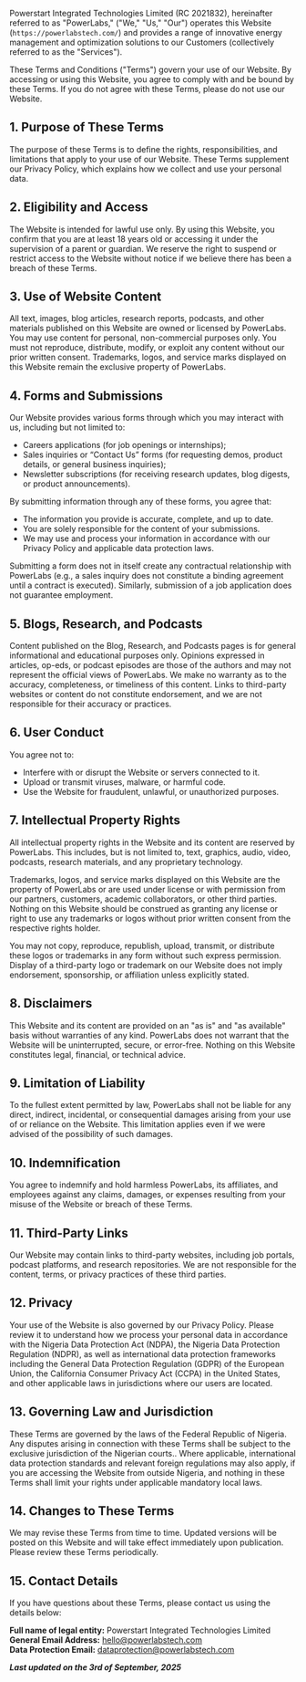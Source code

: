 Powerstart Integrated Technologies Limited (RC 2021832), hereinafter referred to as "PowerLabs," ("We," "Us," "Our") operates this Website (`https://powerlabstech.com/`) and provides a range of innovative energy management and optimization solutions to our Customers (collectively referred to as the "Services").

These Terms and Conditions ("Terms") govern your use of our Website. By accessing or using this Website, you agree to comply with and be bound by these Terms. If you do not agree with these Terms, please do not use our Website.

## **1\. Purpose of These Terms**

The purpose of these Terms is to define the rights, responsibilities, and limitations that apply to your use of our Website. These Terms supplement our Privacy Policy, which explains how we collect and use your personal data.

## **2\. Eligibility and Access**

The Website is intended for lawful use only. By using this Website, you confirm that you are at least 18 years old or accessing it under the supervision of a parent or guardian. We reserve the right to suspend or restrict access to the Website without notice if we believe there has been a breach of these Terms.

## **3\. Use of Website Content**

All text, images, blog articles, research reports, podcasts, and other materials published on this Website are owned or licensed by PowerLabs. You may use content for personal, non-commercial purposes only. You must not reproduce, distribute, modify, or exploit any content without our prior written consent. Trademarks, logos, and service marks displayed on this Website remain the exclusive property of PowerLabs.

## **4\. Forms and Submissions**

Our Website provides various forms through which you may interact with us, including but not limited to:

- Careers applications (for job openings or internships);
- Sales inquiries or “Contact Us” forms (for requesting demos, product details, or general business inquiries);
- Newsletter subscriptions (for receiving research updates, blog digests, or product announcements).

By submitting information through any of these forms, you agree that:

- The information you provide is accurate, complete, and up to date.
- You are solely responsible for the content of your submissions.
- We may use and process your information in accordance with our Privacy Policy and applicable data protection laws.

Submitting a form does not in itself create any contractual relationship with PowerLabs (e.g., a sales inquiry does not constitute a binding agreement until a contract is executed). Similarly, submission of a job application does not guarantee employment.

## **5\. Blogs, Research, and Podcasts**

Content published on the Blog, Research, and Podcasts pages is for general informational and educational purposes only. Opinions expressed in articles, op-eds, or podcast episodes are those of the authors and may not represent the official views of PowerLabs. We make no warranty as to the accuracy, completeness, or timeliness of this content. Links to third-party websites or content do not constitute endorsement, and we are not responsible for their accuracy or practices.

## **6\. User Conduct**

You agree not to:

- Interfere with or disrupt the Website or servers connected to it.
- Upload or transmit viruses, malware, or harmful code.
- Use the Website for fraudulent, unlawful, or unauthorized purposes.

## **7\. Intellectual Property Rights**

All intellectual property rights in the Website and its content are reserved by PowerLabs. This includes, but is not limited to, text, graphics, audio, video, podcasts, research materials, and any proprietary technology.

Trademarks, logos, and service marks displayed on this Website are the property of PowerLabs or are used under license or with permission from our partners, customers, academic collaborators, or other third parties. Nothing on this Website should be construed as granting any license or right to use any trademarks or logos without prior written consent from the respective rights holder.

You may not copy, reproduce, republish, upload, transmit, or distribute these logos or trademarks in any form without such express permission. Display of a third-party logo or trademark on our Website does not imply endorsement, sponsorship, or affiliation unless explicitly stated.

## **8\. Disclaimers**

This Website and its content are provided on an "as is" and "as available" basis without warranties of any kind. PowerLabs does not warrant that the Website will be uninterrupted, secure, or error-free. Nothing on this Website constitutes legal, financial, or technical advice.

## **9\. Limitation of Liability**

To the fullest extent permitted by law, PowerLabs shall not be liable for any direct, indirect, incidental, or consequential damages arising from your use of or reliance on the Website. This limitation applies even if we were advised of the possibility of such damages.

## **10\. Indemnification**

You agree to indemnify and hold harmless PowerLabs, its affiliates, and employees against any claims, damages, or expenses resulting from your misuse of the Website or breach of these Terms.

## **11\. Third-Party Links**

Our Website may contain links to third-party websites, including job portals, podcast platforms, and research repositories. We are not responsible for the content, terms, or privacy practices of these third parties.

## **12\. Privacy**

Your use of the Website is also governed by our Privacy Policy. Please review it to understand how we process your personal data in accordance with the Nigeria Data Protection Act (NDPA), the Nigeria Data Protection Regulation (NDPR), as well as international data protection frameworks including the General Data Protection Regulation (GDPR) of the European Union, the California Consumer Privacy Act (CCPA) in the United States, and other applicable laws in jurisdictions where our users are located.

## **13\. Governing Law and Jurisdiction**

These Terms are governed by the laws of the Federal Republic of Nigeria. Any disputes arising in connection with these Terms shall be subject to the exclusive jurisdiction of the Nigerian courts.. Where applicable, international data protection standards and relevant foreign regulations may also apply, if you are accessing the Website from outside Nigeria, and nothing in these Terms shall limit your rights under applicable mandatory local laws.

## **14\. Changes to These Terms**

We may revise these Terms from time to time. Updated versions will be posted on this Website and will take effect immediately upon publication. Please review these Terms periodically.

## **15\. Contact Details**

If you have questions about these Terms, please contact us using the details below:

**Full name of legal entity:** Powerstart Integrated Technologies Limited  
**General Email Address:** hello@powerlabstech.com  
**Data Protection Email:** dataprotection@powerlabstech.com

**_Last updated on the 3rd of September, 2025_**
